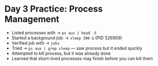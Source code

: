 # Day 3 Practice: Process Management

- Listed processes with -> `ps aux | head -5`
- Started a background job: -> `sleep 300 &` (PID 526909)
- Verified job with -> `jobs`
- Tried -> `ps aux | grep sleep` — saw process but it ended quickly
- Attempted to kill process, but it was already done
- Learned that short-lived processes may finish before you can kill them
